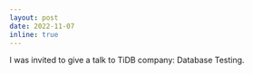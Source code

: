 ```yaml
---
layout: post
date: 2022-11-07
inline: true
---
```


I was invited to give a talk to TiDB company: Database Testing.
